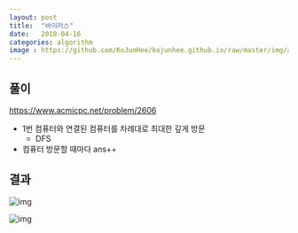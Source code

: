 ```yaml
---
layout: post
title:  "바이러스"
date:   2018-04-16
categories: algorithm
image : https://github.com/KoJunHee/kojunhee.github.io/raw/master/img/algorithm.png
---
```


## 풀이



<https://www.acmicpc.net/problem/2606>

- 1번 컴퓨터와 연결된 컴퓨터를 차례대로 최대한 깊게 방문
  - DFS
- 컴퓨터 방문할 때마다 ans++

## 결과

![img](https://github.com/KoJunHee/kojunhee.github.io/raw/master/img/vi01.png)

![img](https://github.com/KoJunHee/kojunhee.github.io/raw/master/img/vi02.png)









